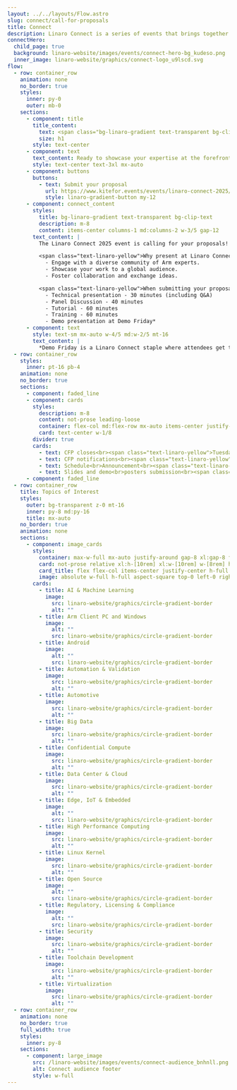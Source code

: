 ```yaml
---
layout: ../../layouts/Flow.astro
slug: connect/call-for-proposals
title: Connect
description: Linaro Connect is a series of events that brings together the Arm Ecosystem. This is the ONLY place where developers, maintainers of both hardware and software can collaborate and discuss common problems
connectHero:
  child_page: true
  background: linaro-website/images/events/connect-hero-bg_kudeso.png
  inner_image: linaro-website/graphics/connect-logo_u9lscd.svg
flow:
  - row: container_row
    animation: none
    no_border: true
    styles:
      inner: py-0
      outer: mb-0
    sections:
      - component: title
        title_content:
          text: <span class="bg-linaro-gradient text-transparent bg-clip-text h-auto">Call for Proposals</span>
          size: h1
        style: text-center
      - component: text
        text_content: Ready to showcase your expertise at the forefront of Arm technology?
        style: text-center text-3xl mx-auto
      - component: buttons
        buttons:
          - text: Submit your proposal
            url: https://www.kitefor.events/events/linaro-connect-2025/call_for_papers/17
            style: linaro-gradient-button my-12
      - component: connect_content
        styles:
          title: bg-linaro-gradient text-transparent bg-clip-text
          description: m-8
          content: items-center columns-1 md:columns-2 w-3/5 gap-12
        text_content: |
          The Linaro Connect 2025 event is calling for your proposals! Share your insights, innovations, and experiences with a global audience of tech enthusiasts, developers, and industry leaders.

          <span class="text-linaro-yellow">Why present at Linaro Connect?</span>
            - Engage with a diverse community of Arm experts.
            - Showcase your work to a global audience.
            - Foster collaboration and exchange ideas.

          <span class="text-linaro-yellow">When submitting your proposal, you have the following options to choose from:</span>
            - Technical presentation - 30 minutes (including Q&A)
            - Panel Discussion - 40 minutes 
            - Tutorial - 60 minutes
            - Training - 60 minutes 
            - Demo presentation at Demo Friday*
      - component: text
        style: text-sm mx-auto w-4/5 md:w-2/5 mt-16
        text_content: |
          *Demo Friday is a Linaro Connect staple where attendees get to see a wide range of innovative Arm-based demos over lunch on the last day of the event. To submit your demo, select “Demo” in the “Session Type” section. Demos are allocated a table of size 1.8m wide by 0.5m deep. Please fill in [this form](https://forms.gle/Q8L1Wd9McpoSM1mN9) to request equipment such as monitors.
  - row: container_row
    styles:
      inner: pt-16 pb-4
    animation: none
    no_border: true
    sections:
      - component: faded_line
      - component: cards
        styles:
          description: m-8
          content: not-prose leading-loose
          container: flex-col md:flex-row mx-auto items-center justify-center gap-16 m-24 not-prose w-full
          card: text-center w-1/8
        divider: true
        cards:
          - text: CFP closes<br><span class="text-linaro-yellow">Tuesday<br>13 February 2025</span>
          - text: CFP notifications<br><span class="text-linaro-yellow">Wednesday<br>5 March 2025</span>
          - text: Schedule<br>Announcement<br><span class="text-linaro-yellow">Tuesday<br>12 March 2025</span>
          - text: Slides and demo<br>posters submission<br><span class="text-linaro-yellow">Tuesday<br>29 April 2025</span>
      - component: faded_line
  - row: container_row
    title: Topics of Interest
    styles:
      outer: bg-transparent z-0 mt-16
      inner: py-8 md:py-16
      title: mx-auto
    no_border: true
    animation: none
    sections:
      - component: image_cards
        styles:
          container: max-w-full mx-auto justify-around gap-8 xl:gap-8 flex flex-wrap
          card: not-prose relative xl:h-[10rem] xl:w-[10rem] w-[8rem] h-[8rem]
          card_title: flex flex-col items-center justify-center h-full text-center max-w-full px-8 text-sm xl:text-lg py-0 m-0
          image: absolute w-full h-full aspect-square top-0 left-0 right-0 bottom-0 mx-auto my-auto
        cards:
          - title: AI & Machine Learning
            image:
              src: linaro-website/graphics/circle-gradient-border
              alt: ""
          - title: Arm Client PC and Windows
            image:
              alt: ""
              src: linaro-website/graphics/circle-gradient-border
          - title: Android
            image:
              alt: ""
              src: linaro-website/graphics/circle-gradient-border
          - title: Automation & Validation
            image:
              src: linaro-website/graphics/circle-gradient-border
              alt: ""
          - title: Automotive
            image:
              src: linaro-website/graphics/circle-gradient-border
              alt: ""
          - title: Big Data
            image:
              src: linaro-website/graphics/circle-gradient-border
              alt: ""
          - title: Confidential Compute
            image:
              src: linaro-website/graphics/circle-gradient-border
              alt: ""
          - title: Data Center & Cloud
            image:
              src: linaro-website/graphics/circle-gradient-border
              alt: ""
          - title: Edge, IoT & Embedded
            image:
              alt: ""
              src: linaro-website/graphics/circle-gradient-border
          - title: High Performance Computing
            image:
              src: linaro-website/graphics/circle-gradient-border
              alt: ""
          - title: Linux Kernel
            image:
              src: linaro-website/graphics/circle-gradient-border
              alt: ""
          - title: Open Source
            image:
              alt: ""
              src: linaro-website/graphics/circle-gradient-border
          - title: Regulatory, Licensing & Compliance
            image:
              alt: ""
              src: linaro-website/graphics/circle-gradient-border
          - title: Security
            image:
              src: linaro-website/graphics/circle-gradient-border
              alt: ""
          - title: Toolchain Development
            image:
              src: linaro-website/graphics/circle-gradient-border
              alt: ""
          - title: Virtualization
            image:
              src: linaro-website/graphics/circle-gradient-border
              alt: ""
  - row: container_row
    animation: none
    no_border: true
    full_width: true
    styles:
      inner: py-8
    sections:
      - component: large_image
        src: /linaro-website/images/events/connect-audience_bnhnll.png
        alt: Connect audience footer
        style: w-full
---
```

